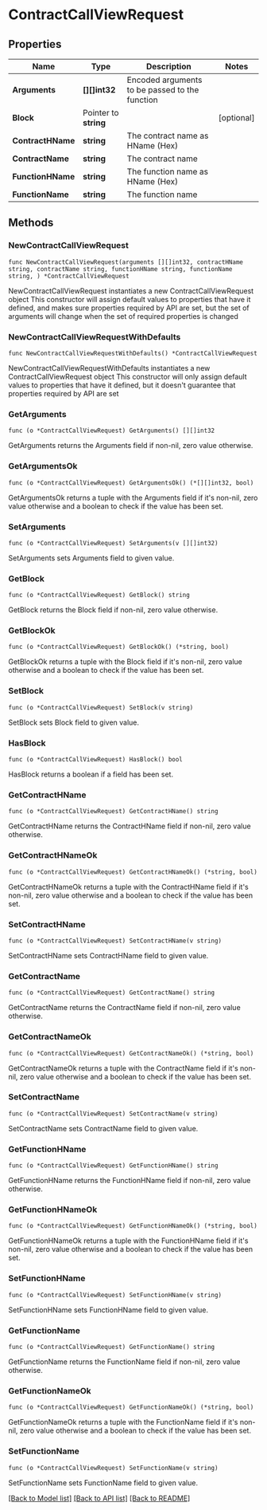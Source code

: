 # ContractCallViewRequest

## Properties

Name | Type | Description | Notes
------------ | ------------- | ------------- | -------------
**Arguments** | **[][]int32** | Encoded arguments to be passed to the function | 
**Block** | Pointer to **string** |  | [optional] 
**ContractHName** | **string** | The contract name as HName (Hex) | 
**ContractName** | **string** | The contract name | 
**FunctionHName** | **string** | The function name as HName (Hex) | 
**FunctionName** | **string** | The function name | 

## Methods

### NewContractCallViewRequest

`func NewContractCallViewRequest(arguments [][]int32, contractHName string, contractName string, functionHName string, functionName string, ) *ContractCallViewRequest`

NewContractCallViewRequest instantiates a new ContractCallViewRequest object
This constructor will assign default values to properties that have it defined,
and makes sure properties required by API are set, but the set of arguments
will change when the set of required properties is changed

### NewContractCallViewRequestWithDefaults

`func NewContractCallViewRequestWithDefaults() *ContractCallViewRequest`

NewContractCallViewRequestWithDefaults instantiates a new ContractCallViewRequest object
This constructor will only assign default values to properties that have it defined,
but it doesn't guarantee that properties required by API are set

### GetArguments

`func (o *ContractCallViewRequest) GetArguments() [][]int32`

GetArguments returns the Arguments field if non-nil, zero value otherwise.

### GetArgumentsOk

`func (o *ContractCallViewRequest) GetArgumentsOk() (*[][]int32, bool)`

GetArgumentsOk returns a tuple with the Arguments field if it's non-nil, zero value otherwise
and a boolean to check if the value has been set.

### SetArguments

`func (o *ContractCallViewRequest) SetArguments(v [][]int32)`

SetArguments sets Arguments field to given value.


### GetBlock

`func (o *ContractCallViewRequest) GetBlock() string`

GetBlock returns the Block field if non-nil, zero value otherwise.

### GetBlockOk

`func (o *ContractCallViewRequest) GetBlockOk() (*string, bool)`

GetBlockOk returns a tuple with the Block field if it's non-nil, zero value otherwise
and a boolean to check if the value has been set.

### SetBlock

`func (o *ContractCallViewRequest) SetBlock(v string)`

SetBlock sets Block field to given value.

### HasBlock

`func (o *ContractCallViewRequest) HasBlock() bool`

HasBlock returns a boolean if a field has been set.

### GetContractHName

`func (o *ContractCallViewRequest) GetContractHName() string`

GetContractHName returns the ContractHName field if non-nil, zero value otherwise.

### GetContractHNameOk

`func (o *ContractCallViewRequest) GetContractHNameOk() (*string, bool)`

GetContractHNameOk returns a tuple with the ContractHName field if it's non-nil, zero value otherwise
and a boolean to check if the value has been set.

### SetContractHName

`func (o *ContractCallViewRequest) SetContractHName(v string)`

SetContractHName sets ContractHName field to given value.


### GetContractName

`func (o *ContractCallViewRequest) GetContractName() string`

GetContractName returns the ContractName field if non-nil, zero value otherwise.

### GetContractNameOk

`func (o *ContractCallViewRequest) GetContractNameOk() (*string, bool)`

GetContractNameOk returns a tuple with the ContractName field if it's non-nil, zero value otherwise
and a boolean to check if the value has been set.

### SetContractName

`func (o *ContractCallViewRequest) SetContractName(v string)`

SetContractName sets ContractName field to given value.


### GetFunctionHName

`func (o *ContractCallViewRequest) GetFunctionHName() string`

GetFunctionHName returns the FunctionHName field if non-nil, zero value otherwise.

### GetFunctionHNameOk

`func (o *ContractCallViewRequest) GetFunctionHNameOk() (*string, bool)`

GetFunctionHNameOk returns a tuple with the FunctionHName field if it's non-nil, zero value otherwise
and a boolean to check if the value has been set.

### SetFunctionHName

`func (o *ContractCallViewRequest) SetFunctionHName(v string)`

SetFunctionHName sets FunctionHName field to given value.


### GetFunctionName

`func (o *ContractCallViewRequest) GetFunctionName() string`

GetFunctionName returns the FunctionName field if non-nil, zero value otherwise.

### GetFunctionNameOk

`func (o *ContractCallViewRequest) GetFunctionNameOk() (*string, bool)`

GetFunctionNameOk returns a tuple with the FunctionName field if it's non-nil, zero value otherwise
and a boolean to check if the value has been set.

### SetFunctionName

`func (o *ContractCallViewRequest) SetFunctionName(v string)`

SetFunctionName sets FunctionName field to given value.



[[Back to Model list]](../README.md#documentation-for-models) [[Back to API list]](../README.md#documentation-for-api-endpoints) [[Back to README]](../README.md)


